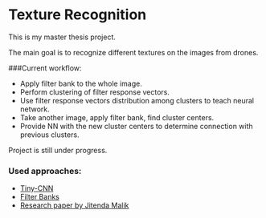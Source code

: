 # Texture Recognition
This is my master thesis project. 

The main goal is to recognize different textures on the images from drones. 

###Current workflow:
- Apply filter bank to the whole image.
- Perform clustering of filter response vectors.
- Use filter response vectors distribution among clusters to teach neural network.
- Take another image, apply filter bank, find cluster centers.
- Provide NN with the new cluster centers to determine connection with previous clusters.

Project is still under progress.

### Used approaches:
- [Tiny-CNN](https://github.com/nyanp/tiny-cnn)
- [Filter Banks](http://www.robots.ox.ac.uk/~vgg/research/texclass/filters.html)
- [Research paper by Jitenda Malik](http://www.cs.berkeley.edu/~malik/papers/MalikBLS.pdf)

